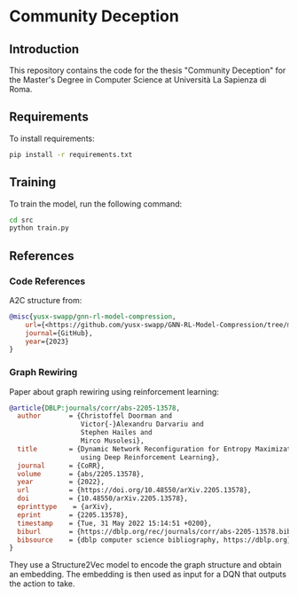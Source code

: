 # Community Deception

## Introduction

This repository contains the code for the thesis "Community Deception" for the Master's Degree in Computer Science at Università La Sapienza di Roma.

## Requirements

To install requirements:

```bash
pip install -r requirements.txt
```

## Training

To train the model, run the following command:

```bash
cd src
python train.py
```

## References

### Code References

A2C structure from:

```bibtex
@misc{yusx-swapp/gnn-rl-model-compression,
    url={<https://github.com/yusx-swapp/GNN-RL-Model-Compression/tree/master}>,
    journal={GitHub}, 
    year={2023} 
}
```

### Graph Rewiring

Paper about graph rewiring using reinforcement learning:

```bibtex
@article{DBLP:journals/corr/abs-2205-13578,
  author       = {Christoffel Doorman and
                  Victor{-}Alexandru Darvariu and
                  Stephen Hailes and
                  Mirco Musolesi},
  title        = {Dynamic Network Reconfiguration for Entropy Maximization
                  using Deep Reinforcement Learning},
  journal      = {CoRR},
  volume       = {abs/2205.13578},
  year         = {2022},
  url          = {https://doi.org/10.48550/arXiv.2205.13578},
  doi          = {10.48550/arXiv.2205.13578},
  eprinttype    = {arXiv},
  eprint       = {2205.13578},
  timestamp    = {Tue, 31 May 2022 15:14:51 +0200},
  biburl       = {https://dblp.org/rec/journals/corr/abs-2205-13578.bib},
  bibsource    = {dblp computer science bibliography, https://dblp.org}
}
```

They use a Structure2Vec model to encode the graph structure and obtain an embedding. The embedding is then used as input for a DQN that outputs the action to take.
‌
